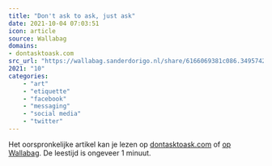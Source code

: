 ```yaml
---
title: "Don't ask to ask, just ask"
date: 2021-10-04 07:03:51
icon: article
source: Wallabag
domains:
- dontasktoask.com
src_url: "https://wallabag.sanderdorigo.nl/share/6166069381c086.34957429"
2021: "10"
categories:
    - "art"
    - "etiquette"
    - "facebook"
    - "messaging"
    - "social media"
    - "twitter"
---
```

Het oorspronkelijke artikel kan je lezen op [dontasktoask.com](https://dontasktoask.com/?mc_cid=a6a5fd19e4&amp;mc_eid=91988bade5) of [op Wallabag](https://wallabag.sanderdorigo.nl/share/6166069381c086.34957429). De leestijd is ongeveer 1 minuut.